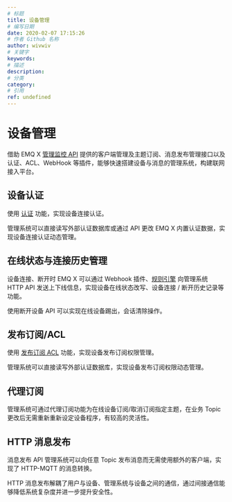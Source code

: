 ```yaml
---
# 标题
title: 设备管理
# 编写日期
date: 2020-02-07 17:15:26
# 作者 Github 名称
author: wivwiv
# 关键字
keywords:
# 描述
description:
# 分类
category: 
# 引用
ref: undefined
---
```


# 设备管理

借助 EMQ X [管理监控 API](../advanced/http-api.md) 提供的客户端管理及主题订阅、消息发布管理接口以及认证、ACL、WebHook 等插件，能够快速搭建设备与消息的管理系统，构建联网接入平台。



## 设备认证

使用 [认证](../advanced/auth.md) 功能，实现设备连接认证。

管理系统可以直接读写外部认证数据库或通过 API 更改 EMQ X 内置认证数据，实现设备连接认证动态管理。



## 在线状态与连接历史管理

设备连接、断开时 EMQ X 可以通过 Webhook 插件、[规则引擎](../rule/rule-engine.md) 向管理系统 HTTP API 发送上下线信息，实现设备在线状态改写、设备连接 / 断开历史记录等功能。

使用断开设备 API 可以实现在线设备踢出，会话清除操作。


## 发布订阅/ACL

使用 [发布订阅 ACL](../advanced/acl.md) 功能，实现设备发布订阅权限管理。

管理系统可以直接读写外部认证数据库，实现设备发布订阅权限动态管理。


## 代理订阅

管理系统可通过代理订阅功能为在线设备订阅/取消订阅指定主题，在业务 Topic 更改后无需重新重新设定设备程序，有较高的灵活性。


## HTTP 消息发布

消息发布 API 管理系统可以向任意 Topic 发布消息而无需使用额外的客户端，实现了 HTTP-MQTT 的消息转换。

HTTP 消息发布解耦了用户与设备、管理系统与设备之间的通信，通过间接通信能够降低系统复杂度并进一步提升安全性。


